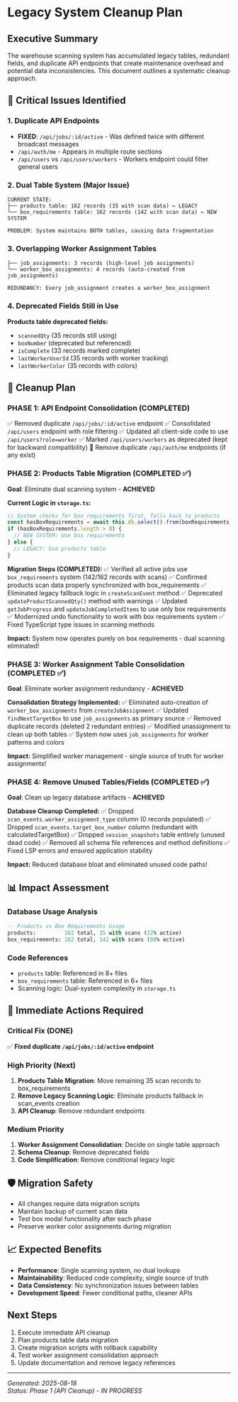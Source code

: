 # Legacy System Cleanup Plan

## Executive Summary
The warehouse scanning system has accumulated legacy tables, redundant fields, and duplicate API endpoints that create maintenance overhead and potential data inconsistencies. This document outlines a systematic cleanup approach.

## 🚨 Critical Issues Identified

### 1. Duplicate API Endpoints
- **FIXED**: `/api/jobs/:id/active` - Was defined twice with different broadcast messages
- `/api/auth/me` - Appears in multiple route sections
- `/api/users` vs `/api/users/workers` - Workers endpoint could filter general users

### 2. Dual Table System (Major Issue)
```
CURRENT STATE:
├── products table: 162 records (35 with scan data) ← LEGACY
└── box_requirements table: 162 records (142 with scan data) ← NEW SYSTEM

PROBLEM: System maintains BOTH tables, causing data fragmentation
```

### 3. Overlapping Worker Assignment Tables
```
├── job_assignments: 3 records (high-level job assignments)
└── worker_box_assignments: 4 records (auto-created from job_assignments)

REDUNDANCY: Every job_assignment creates a worker_box_assignment
```

### 4. Deprecated Fields Still in Use
**Products table deprecated fields:**
- `scannedQty` (35 records still using)
- `boxNumber` (deprecated but referenced) 
- `isComplete` (33 records marked complete)
- `lastWorkerUserId` (35 records with worker tracking)
- `lastWorkerColor` (35 records with colors)

## 🧹 Cleanup Plan

### PHASE 1: API Endpoint Consolidation (COMPLETED)
✅ Removed duplicate `/api/jobs/:id/active` endpoint
✅ Consolidated `/api/users` endpoint with role filtering
✅ Updated all client-side code to use `/api/users?role=worker`
✅ Marked `/api/users/workers` as deprecated (kept for backward compatibility)
🔲 Remove duplicate `/api/auth/me` endpoints (if any exist)

### PHASE 2: Products Table Migration (COMPLETED ✅)
**Goal**: Eliminate dual scanning system - **ACHIEVED**

**Current Logic in `storage.ts`:**
```typescript
// System checks for box_requirements first, falls back to products
const hasBoxRequirements = await this.db.select().from(boxRequirements)...
if (hasBoxRequirements.length > 0) {
  // NEW SYSTEM: Use box requirements
} else {
  // LEGACY: Use products table
}
```

**Migration Steps (COMPLETED):**
✅ Verified all active jobs use `box_requirements` system (142/162 records with scans)
✅ Confirmed products scan data properly synchronized with box_requirements
✅ Eliminated legacy fallback logic in `createScanEvent` method
✅ Deprecated `updateProductScannedQty()` method with warnings
✅ Updated `getJobProgress` and `updateJobCompletedItems` to use only box requirements
✅ Modernized undo functionality to work with box requirements system
✅ Fixed TypeScript type issues in scanning methods

**Impact:** System now operates purely on box requirements - dual scanning eliminated!

### PHASE 3: Worker Assignment Table Consolidation (COMPLETED ✅)
**Goal**: Eliminate worker assignment redundancy - **ACHIEVED**

**Consolidation Strategy Implemented:**
✅ Eliminated auto-creation of `worker_box_assignments` from `createJobAssignment`
✅ Updated `findNextTargetBox` to use `job_assignments` as primary source
✅ Removed duplicate records (deleted 2 redundant entries)
✅ Modified unassignment to clean up both tables
✅ System now uses `job_assignments` for worker patterns and colors

**Impact:** Simplified worker management - single source of truth for worker assignments!

### PHASE 4: Remove Unused Tables/Fields (COMPLETED ✅)
**Goal**: Clean up legacy database artifacts - **ACHIEVED**

**Database Cleanup Completed:**
✅ Dropped `scan_events.worker_assignment_type` column (0 records populated)
✅ Dropped `scan_events.target_box_number` column (redundant with calculatedTargetBox)
✅ Dropped `session_snapshots` table entirely (unused dead code)
✅ Removed all schema file references and method definitions
✅ Fixed LSP errors and ensured application stability

**Impact:** Reduced database bloat and eliminated unused code paths!

## 📊 Impact Assessment

### Database Usage Analysis
```sql
-- Products vs Box Requirements Usage
products:         162 total, 35 with scans (22% active)
box_requirements: 162 total, 142 with scans (88% active)
```

### Code References
- `products` table: Referenced in 8+ files
- `box_requirements` table: Referenced in 6+ files  
- Scanning logic: Dual-system complexity in `storage.ts`

## 🎯 Immediate Actions Required

### Critical Fix (DONE)
✅ **Fixed duplicate `/api/jobs/:id/active` endpoint**

### High Priority (Next)
1. **Products Table Migration**: Move remaining 35 scan records to box_requirements
2. **Remove Legacy Scanning Logic**: Eliminate products fallback in scan_events creation
3. **API Cleanup**: Remove redundant endpoints

### Medium Priority  
1. **Worker Assignment Consolidation**: Decide on single table approach
2. **Schema Cleanup**: Remove deprecated fields
3. **Code Simplification**: Remove conditional legacy logic

## 🛡️ Migration Safety
- All changes require data migration scripts
- Maintain backup of current scan data
- Test box modal functionality after each phase
- Preserve worker color assignments during migration

## 📈 Expected Benefits
- **Performance**: Single scanning system, no dual lookups
- **Maintainability**: Reduced code complexity, single source of truth
- **Data Consistency**: No synchronization issues between tables
- **Development Speed**: Fewer conditional paths, cleaner APIs

## Next Steps
1. Execute immediate API cleanup
2. Plan products table data migration  
3. Create migration scripts with rollback capability
4. Test worker assignment consolidation approach
5. Update documentation and remove legacy references

---
*Generated: 2025-08-18*  
*Status: Phase 1 (API Cleanup) - IN PROGRESS*